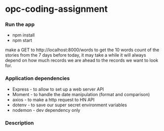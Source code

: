# opc-coding-assignment

### Run the app 

- npm install 
- npm start

make a GET to http://localhost:8000/words to get the 10 words count of the stories from the 7 days before today, it may take a while it will always depend on how much records we are ahead to the records we want to look for.

### Application dependencies 

- Express - to allow to set up a web server API 
- Moment - to handle the date manipulation (format and comparison)
- axios - to make a http request to HN API
- dotenv - to save our super secret environment variables
- nodemon - dev dependency only


### Description